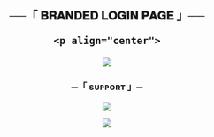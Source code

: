 <h2 align="center">
    ──「 𝐁𝐑𝐀𝐍𝐃𝐄𝐃 𝐋𝐎𝐆𝐈𝐍 𝐏𝐀𝐆𝐄 」──



    <p align="center">
  <img src="https://te.legra.ph/file/dc741c603907eb474e136.jpg">
</p>


<h3 align="center">
    ─「 sᴜᴩᴩᴏʀᴛ 」─
</h3>

<p align="center">
<a href="https://t.me/BRANDED_WORLD"><img src="https://img.shields.io/badge/-Support%20Group-blue.svg?style=for-the-badge&logo=Telegram"></a>
</p>

<p align="center">
<a href="https://t.me/BRANDRD_BOT"><img src="https://img.shields.io/badge/-Support%20Channel-blue.svg?style=for-the-badge&logo=Telegram"></a>
</p>
